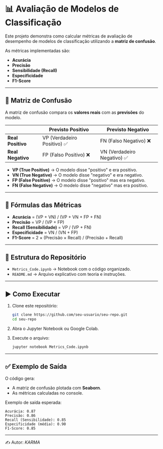 
# 📊 Avaliação de Modelos de Classificação

Este projeto demonstra como calcular métricas de avaliação de desempenho de modelos de classificação
utilizando a **matriz de confusão**.

As métricas implementadas são:
- **Acurácia**
- **Precisão**
- **Sensibilidade (Recall)**
- **Especificidade**
- **F1-Score**

---

## 🔎 Matriz de Confusão

A matriz de confusão compara os **valores reais** com as **previsões** do modelo.

|                | Previsto Positivo | Previsto Negativo |
|----------------|------------------|------------------|
| **Real Positivo** | VP (Verdadeiro Positivo) ✅ | FN (Falso Negativo) ❌ |
| **Real Negativo** | FP (Falso Positivo) ❌ | VN (Verdadeiro Negativo) ✅ |

- **VP (True Positive)** → O modelo disse "positivo" e era positivo.  
- **VN (True Negative)** → O modelo disse "negativo" e era negativo.  
- **FP (False Positive)** → O modelo disse "positivo" mas era negativo.  
- **FN (False Negative)** → O modelo disse "negativo" mas era positivo.  

---

## 📐 Fórmulas das Métricas

- **Acurácia** = (VP + VN) / (VP + VN + FP + FN)  
- **Precisão** = VP / (VP + FP)  
- **Recall (Sensibilidade)** = VP / (VP + FN)  
- **Especificidade** = VN / (VN + FP)  
- **F1-Score** = 2 × (Precisão × Recall) / (Precisão + Recall)  

---

## 📂 Estrutura do Repositório

- `Metrics_Code.ipynb` → Notebook com o código organizado.  
- `README.md` → Arquivo explicativo com teoria e instruções.  

---

## ▶️ Como Executar

1. Clone este repositório:
   ```bash
   git clone https://github.com/seu-usuario/seu-repo.git
   cd seu-repo
   ```

2. Abra o Jupyter Notebook ou Google Colab.

3. Execute o arquivo:
   ```bash
   jupyter notebook Metrics_Code.ipynb
   ```

---

## ✅ Exemplo de Saída

O código gera:
- A matriz de confusão plotada com **Seaborn**.  
- As métricas calculadas no console.

Exemplo de saída esperada:

```
Acurácia: 0.87
Precisão: 0.86
Recall (Sensibilidade): 0.85
Especificidade (média): 0.90
F1-Score: 0.85
```

---

✍️ Autor: *KARMA*
